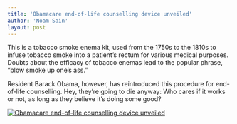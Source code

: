 ```yaml
---
title: 'Obamacare end-of-life counselling device unveiled'
author: 'Noam Sain'
layout: post
---
```


This is a tobacco smoke enema kit, used from the 1750s to the 1810s to infuse tobacco smoke into a patient’s rectum for various medical purposes. Doubts about the efficacy of tobacco enemas lead to the popular phrase, “blow smoke up one’s ass.”

Resident Barack Obama, however, has reintroduced this procedure for end-of-life counselling. Hey, they’re going to die anyway: Who cares if it works or not, as long as they believe it’s doing some good?

[![Obamacare end-of-life counselling device unveiled](https://2.bp.blogspot.com/_8aN4krk1nsk/SpXdqMbiDrI/AAAAAAAAAQE/EeLb1n3nwZE/s1024/smoker.jpg)](https://2.bp.blogspot.com/_8aN4krk1nsk/SpXdqMbiDrI/AAAAAAAAAQE/EeLb1n3nwZE/s1600-h/smoker.jpg "Obamacare end-of-life counselling device unveiled")
